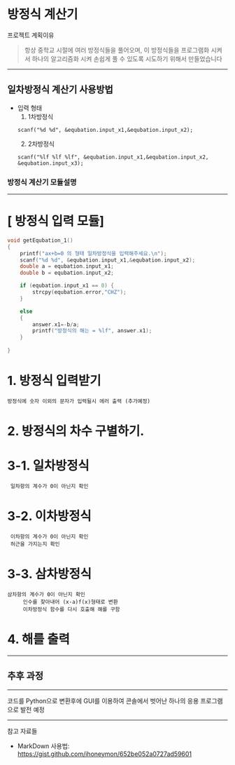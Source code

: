 # 방정식 계산기

프로젝트 계획이유
>항상 중학교 시절에 여러 방정식들을 풀어오며, 이 방정식들을 프로그램화 시켜서 하나의 알고리즘화 시켜
>손쉽게 풀 수 있도록 시도하기 위해서 만들었습니다
---------


## 일차방정식 계산기 사용방법
  + 입력 형태
    1. 1차방정식
    ```
    scanf("%d %d", &equbation.input_x1,&equbation.input_x2);
    ```
    2. 2차방정식
    ```
    scanf("%lf %lf %lf", &equbation.input_x1,&equbation.input_x2, &equbation.input_x3);
    ```
### 방정식 계산기 모듈설명
--------
# [ 방정식 입력 모듈]
``` C
void getEqubation_1()
{
	printf("ax+b=0 의 형태 일차방정식을 입력해주세요.\n");
	scanf("%d %d", &equbation.input_x1,&equbation.input_x2);
	double a = equbation.input_x1;
	double b = equbation.input_x2;

	if (equbation.input_x1 == 0) {
		strcpy(equbation.error,"CHZ");
	}

	else
	{
		answer.x1=-b/a;
		printf("방정식의 해는 = %lf", answer.x1);
	}
	
}

```
# 1. 방정식 입력받기
	방정식에 숫자 이외의 문자가 입력될시 에러 출력 (추가예정)  
# 2. 방정식의 차수 구별하기.
# 3-1. 일차방정식  
	 일차항의 계수가 0이 아닌지 확인
# 3-2. 이차방정식  
	 이차항의 계수가 0이 아닌지 확인 
	 허근을 가지는지 확인
# 3-3. 삼차방정식  
	삼차항의 계수가 0이 아닌지 확인
		 인수를 찾아내어 (x-a)f(x)형태로 변환
		 이차방정식 함수를 다시 호출해 해를 구함
# 4. 해를 출력

***

## 추후 과정
---
코드를 Python으로 변환후에 GUI를 이용하여 콘솔에서 벗어난 하나의 응용 프로그램으로 발전 예정

---
참고 자료들
* MarkDown 사용법: <https://gist.github.com/ihoneymon/652be052a0727ad59601>
